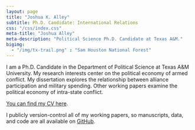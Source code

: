 ```yaml
---
layout: page
title: "Joshua K. Alley"
subtitle: Ph.D. Candidate: International Relations
css: "/css/index.css"
meta-title: "Joshua Alley"
meta-description: "Political Science Ph.D. Candidate at Texas A&M."
bigimg:
  - "/img/tx-trail.png" : "Sam Houston National Forest" 
---
```


I am a Ph.D. Candidate in the Department of Political Science at Texas A&M University.
My research interests center on the political economy of armed conflict.
My dissertation explores the relationship between alliance participation and military spending.
Other working papers examine the political economy of intra-state conflict.

[You can find my CV here](CV.pdf).

I publicly version-control all of my working papers, so manuscripts, data, and code are all available on [GitHub](https://github.com/joshuaalley).
